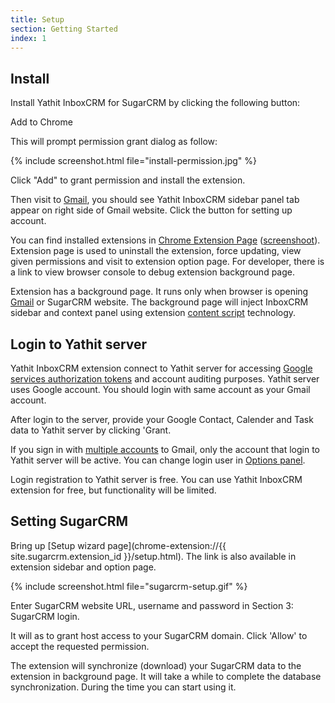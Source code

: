 ```yaml
---
title: Setup
section: Getting Started
index: 1
---
```



## Install


Install Yathit InboxCRM for SugarCRM by clicking the following button:

<div class="centered">
    <a id="install-sugarcrm" class="button--primary themed">Add to Chrome</a>
</div>

This will prompt permission grant dialog as follow:

{% include screenshot.html file="install-permission.jpg" %}

Click "Add" to grant permission and install the extension.

Then visit to [Gmail](https://mail.google.com), you should see Yathit InboxCRM sidebar panel tab appear on right side of Gmail website. Click the button for setting up account.

You can find installed extensions in [Chrome Extension Page](chrome://extensions/) ([screenshoot](/imgs/sugarcrm/chrome-extensions-page.tiff)). Extension page is used to uninstall the extension, force updating, view given permissions and visit to extension option page. For developer, there is a link to view browser console to debug extension background page.

Extension has a background page. It runs only when browser is opening [Gmail](https://mail.google.com) or SugarCRM website. The background page will inject InboxCRM sidebar and context panel using extension [content script](https://developer.chrome.com/extensions/content_scripts) technology.

## Login to Yathit server

Yathit InboxCRM extension connect to Yathit server for accessing [Google services authorization tokens](https://developers.google.com/accounts/docs/OAuth2) and account auditing purposes. Yathit server uses Google account. You should login with same account as your Gmail account.

After login to the server, provide your Google Contact, Calender and Task data to Yathit server by clicking 'Grant.

If you sign in with [multiple accounts](https://support.google.com/accounts/answer/1721977) to Gmail, only the account that login to Yathit server will be active. You can change login user in [Options panel](chrome-extension://iccdnijlhdogaccaiafdpjmbakdcdakk/option-page.html).

Login registration to Yathit server is free. You can use Yathit InboxCRM extension for free, but functionality will be limited.

## Setting SugarCRM

Bring up [Setup wizard page](chrome-extension://{{ site.sugarcrm.extension_id }}/setup.html). The link is also available in extension sidebar and option page.

{% include screenshot.html file="sugarcrm-setup.gif" %}


Enter SugarCRM website URL, username and password in Section 3: SugarCRM login.

It will as to grant host access to your SugarCRM domain. Click 'Allow' to accept the requested permission.

The extension will synchronize (download) your SugarCRM data to the extension in background page. It will take a while to complete the database synchronization. During the time you can start using it.

